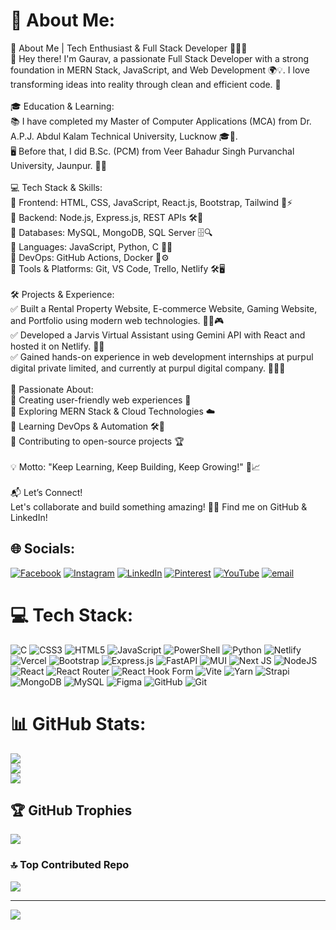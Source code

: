 # 💫 About Me:
🚀 About Me | Tech Enthusiast & Full Stack Developer 👨‍💻✨<br>👋 Hey there! I'm Gaurav, a passionate Full Stack Developer with a strong foundation in MERN Stack, JavaScript, and Web Development 🌍💡. I love transforming ideas into reality through clean and efficient code. 🚀<br><br>🎓 Education & Learning:<br>📚 I have completed my Master of Computer Applications (MCA) from Dr. A.P.J. Abdul Kalam Technical University, Lucknow 🎓📖.<br>🖥️ Before that, I did B.Sc. (PCM) from Veer Bahadur Singh Purvanchal University, Jaunpur. 📘🔬<br><br>💻 Tech Stack & Skills:<br>🔹 Frontend: HTML, CSS, JavaScript, React.js, Bootstrap, Tailwind 🎨⚡<br>🔹 Backend: Node.js, Express.js, REST APIs 🛠️🔄<br>🔹 Databases: MySQL, MongoDB, SQL Server 🗄️🔍<br>🔹 Languages: JavaScript, Python, C 📜🚀<br>🔹 DevOps: GitHub Actions, Docker 🐳⚙️<br>🔹 Tools & Platforms: Git, VS Code, Trello, Netlify 🛠️🖥️<br><br>🛠️ Projects & Experience:<br>✅ Built a Rental Property Website, E-commerce Website, Gaming Website, and Portfolio using modern web technologies. 🏡🛒🎮<br>✅ Developed a Jarvis Virtual Assistant using Gemini API with React and hosted it on Netlify. 🤖💬<br>✅ Gained hands-on experience in web development internships at purpul digital private limited, and currently at purpul digital company. 👨‍💻🏢<br><br>🚀 Passionate About:<br>🔹 Creating user-friendly web experiences 🌟<br>🔹 Exploring MERN Stack & Cloud Technologies ☁️<br>🔹 Learning DevOps & Automation 🛠️🤖<br>🔹 Contributing to open-source projects 🏆<br><br>💡 Motto: "Keep Learning, Keep Building, Keep Growing!" 🌱📈<br><br>📬 Let’s Connect!<br>Let's collaborate and build something amazing! 🚀🤝 Find me on GitHub & LinkedIn!


## 🌐 Socials:
[![Facebook](https://img.shields.io/badge/Facebook-%231877F2.svg?logo=Facebook&logoColor=white)](https://facebook.com/https://www.facebook.com/profile.php?id=100021130712607) [![Instagram](https://img.shields.io/badge/Instagram-%23E4405F.svg?logo=Instagram&logoColor=white)](https://instagram.com/https://www.instagram.com/vicky_888763/) [![LinkedIn](https://img.shields.io/badge/LinkedIn-%230077B5.svg?logo=linkedin&logoColor=white)](https://linkedin.com/in/https://www.linkedin.com/in/gaurav-yadav-89306631a/) [![Pinterest](https://img.shields.io/badge/Pinterest-%23E60023.svg?logo=Pinterest&logoColor=white)](https://pinterest.com/https://in.pinterest.com/gy944307/) [![YouTube](https://img.shields.io/badge/YouTube-%23FF0000.svg?logo=YouTube&logoColor=white)](https://youtube.com/@www.youtube.com/@mastizone1235) [![email](https://img.shields.io/badge/Email-D14836?logo=gmail&logoColor=white)](mailto:gy944307@gmail.com) 

# 💻 Tech Stack:
![C](https://img.shields.io/badge/c-%2300599C.svg?style=for-the-badge&logo=c&logoColor=white) ![CSS3](https://img.shields.io/badge/css3-%231572B6.svg?style=for-the-badge&logo=css3&logoColor=white) ![HTML5](https://img.shields.io/badge/html5-%23E34F26.svg?style=for-the-badge&logo=html5&logoColor=white) ![JavaScript](https://img.shields.io/badge/javascript-%23323330.svg?style=for-the-badge&logo=javascript&logoColor=%23F7DF1E) ![PowerShell](https://img.shields.io/badge/PowerShell-%235391FE.svg?style=for-the-badge&logo=powershell&logoColor=white) ![Python](https://img.shields.io/badge/python-3670A0?style=for-the-badge&logo=python&logoColor=ffdd54) ![Netlify](https://img.shields.io/badge/netlify-%23000000.svg?style=for-the-badge&logo=netlify&logoColor=#00C7B7)  ![Vercel](https://img.shields.io/badge/vercel-%23000000.svg?style=for-the-badge&logo=vercel&logoColor=white) ![Bootstrap](https://img.shields.io/badge/bootstrap-%238511FA.svg?style=for-the-badge&logo=bootstrap&logoColor=white) ![Express.js](https://img.shields.io/badge/express.js-%23404d59.svg?style=for-the-badge&logo=express&logoColor=%2361DAFB) ![FastAPI](https://img.shields.io/badge/FastAPI-005571?style=for-the-badge&logo=fastapi) ![MUI](https://img.shields.io/badge/MUI-%230081CB.svg?style=for-the-badge&logo=mui&logoColor=white) ![Next JS](https://img.shields.io/badge/Next-black?style=for-the-badge&logo=next.js&logoColor=white) ![NodeJS](https://img.shields.io/badge/node.js-6DA55F?style=for-the-badge&logo=node.js&logoColor=white) ![React](https://img.shields.io/badge/react-%2320232a.svg?style=for-the-badge&logo=react&logoColor=%2361DAFB) ![React Router](https://img.shields.io/badge/React_Router-CA4245?style=for-the-badge&logo=react-router&logoColor=white) ![React Hook Form](https://img.shields.io/badge/React%20Hook%20Form-%23EC5990.svg?style=for-the-badge&logo=reacthookform&logoColor=white) ![Vite](https://img.shields.io/badge/vite-%23646CFF.svg?style=for-the-badge&logo=vite&logoColor=white) ![Yarn](https://img.shields.io/badge/yarn-%232C8EBB.svg?style=for-the-badge&logo=yarn&logoColor=white) ![Strapi](https://img.shields.io/badge/strapi-%232E7EEA.svg?style=for-the-badge&logo=strapi&logoColor=white) ![MongoDB](https://img.shields.io/badge/MongoDB-%234ea94b.svg?style=for-the-badge&logo=mongodb&logoColor=white) ![MySQL](https://img.shields.io/badge/mysql-4479A1.svg?style=for-the-badge&logo=mysql&logoColor=white) ![Figma](https://img.shields.io/badge/figma-%23F24E1E.svg?style=for-the-badge&logo=figma&logoColor=white) ![GitHub](https://img.shields.io/badge/github-%23121011.svg?style=for-the-badge&logo=github&logoColor=white) ![Git](https://img.shields.io/badge/git-%23F05033.svg?style=for-the-badge&logo=git&logoColor=white)
# 📊 GitHub Stats:
![](https://github-readme-stats.vercel.app/api?username=codes-vicky&theme=chartreuse-dark&hide_border=false&include_all_commits=true&count_private=true)<br/>
![](https://nirzak-streak-stats.vercel.app/?user=codes-vicky&theme=chartreuse-dark&hide_border=false)<br/>
![](https://github-readme-stats.vercel.app/api/top-langs/?username=codes-vicky&theme=chartreuse-dark&hide_border=false&include_all_commits=true&count_private=true&layout=compact)

## 🏆 GitHub Trophies
![](https://github-profile-trophy.vercel.app/?username=codes-vicky&theme=radical&no-frame=false&no-bg=false&margin-w=4)

### 🔝 Top Contributed Repo
![](https://github-contributor-stats.vercel.app/api?username=codes-vicky&limit=5&theme=dark&combine_all_yearly_contributions=true)

---
[![](https://visitcount.itsvg.in/api?id=codes-vicky&icon=1&color=4)](https://visitcount.itsvg.in)

<!-- Proudly created with GPRM ( https://gprm.itsvg.in ) -->
